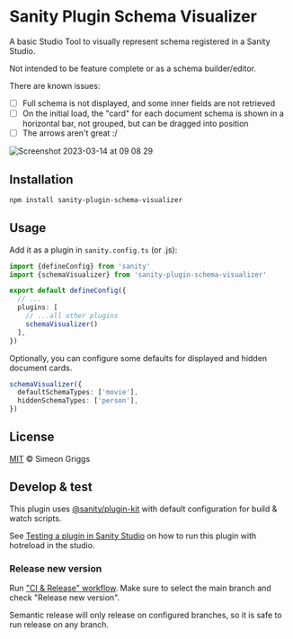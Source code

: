 # Sanity Plugin Schema Visualizer

A basic Studio Tool to visually represent schema registered in a Sanity Studio. 

Not intended to be feature complete or as a schema builder/editor. 

There are known issues:

- [ ] Full schema is not displayed, and some inner fields are not retrieved
- [ ] On the initial load, the "card" for each document schema is shown in a horizontal bar, not grouped, but can be dragged into position
- [ ] The arrows aren't great :/

![Screenshot 2023-03-14 at 09 08 29](https://user-images.githubusercontent.com/9684022/224951338-ffd187d3-515b-4344-a18c-9487fe6c7a5d.png)

## Installation

```sh
npm install sanity-plugin-schema-visualizer
```

## Usage

Add it as a plugin in `sanity.config.ts` (or .js):

```ts
import {defineConfig} from 'sanity'
import {schemaVisualizer} from 'sanity-plugin-schema-visualizer'

export default defineConfig({
  // ...
  plugins: [
    // ...all other plugins
    schemaVisualizer()
  ],
})
```

Optionally, you can configure some defaults for displayed and hidden document cards.

```ts
schemaVisualizer({
  defaultSchemaTypes: ['movie'],
  hiddenSchemaTypes: ['person'],
})
```

## License

[MIT](LICENSE) © Simeon Griggs

## Develop & test

This plugin uses [@sanity/plugin-kit](https://github.com/sanity-io/plugin-kit)
with default configuration for build & watch scripts.

See [Testing a plugin in Sanity Studio](https://github.com/sanity-io/plugin-kit#testing-a-plugin-in-sanity-studio)
on how to run this plugin with hotreload in the studio.


### Release new version

Run ["CI & Release" workflow](TODO/actions/workflows/main.yml).
Make sure to select the main branch and check "Release new version".

Semantic release will only release on configured branches, so it is safe to run release on any branch.